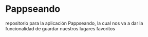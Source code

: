 # Pappseando
repositorio para la aplicación Pappseando, la cual nos va a dar la funcionalidad de guardar nuestros lugares favoritos
